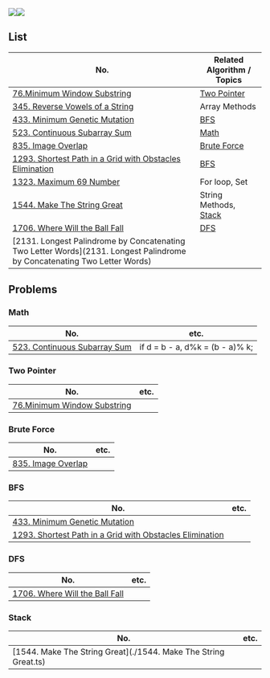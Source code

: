 ![](https://img.shields.io/badge/JavaScript-gray?&logo=JavaScript)![](https://img.shields.io/badge/TypeScript-lightgray?&logo=TypeScript) 

## List

| No.                                                          | Related Algorithm / Topics      |
| ------------------------------------------------------------ | ------------------------------- |
| [76.Minimum Window Substring](https://leetcode.com/problems/minimum-window-substring/) | [Two Pointer](#Two-Pointer)     |
| [345. Reverse Vowels of a String](https://leetcode.com/problems/reverse-vowels-of-a-string/) | Array Methods                   |
| [433. Minimum Genetic Mutation](https://leetcode.com/problems/minimum-genetic-mutation/) | [BFS](#BFS)                     |
| [523. Continuous Subarray Sum](https://leetcode.com/problems/continuous-subarray-sum/) | [Math](#Math)                   |
| [835. Image Overlap](https://leetcode.com/submissions/detail/831113344/) | [Brute Force](#Brute-Force)     |
| [1293. Shortest Path in a Grid with Obstacles Elimination](https://leetcode.com/problems/shortest-path-in-a-grid-with-obstacles-elimination/) | [BFS](#BFS)                     |
| [1323. Maximum 69 Number](https://leetcode.com/problems/maximum-69-number/) | For loop, Set                   |
| [1544. Make The String Great](https://leetcode.com/problems/make-the-string-great/) | String Methods, [Stack](#Stack) |
| [1706. Where Will the Ball Fall](https://leetcode.com/problems/where-will-the-ball-fall/) | [DFS](#DFS)                     |
| [2131. Longest Palindrome by Concatenating Two Letter Words](2131. Longest Palindrome by Concatenating Two Letter Words) |                                 |



## Problems

### Math

| No.                                                          | etc.                            |
| ------------------------------------------------------------ | ------------------------------- |
| [523. Continuous Subarray Sum](https://leetcode.com/problems/continuous-subarray-sum/) | if d = b - a, d%k = (b - a)% k; |



### Two Pointer

| No.                                                          | etc. |
| ------------------------------------------------------------ | ---- |
| [76.Minimum Window Substring](https://leetcode.com/problems/minimum-window-substring/) |      |



### Brute Force

| No.                                                          | etc. |
| ------------------------------------------------------------ | ---- |
| [835. Image Overlap](https://leetcode.com/submissions/detail/831113344/) |      |



### BFS

| No.                                                          | etc. |
| ------------------------------------------------------------ | ---- |
| [433. Minimum Genetic Mutation](https://leetcode.com/problems/minimum-genetic-mutation/) |      |
| [1293. Shortest Path in a Grid with Obstacles Elimination](https://leetcode.com/problems/shortest-path-in-a-grid-with-obstacles-elimination/) |      |



### DFS

| No.                                                          | etc. |
| ------------------------------------------------------------ | ---- |
| [1706. Where Will the Ball Fall](https://leetcode.com/problems/where-will-the-ball-fall/) |      |



### Stack

| No.                                                          | etc. |
| ------------------------------------------------------------ | ---- |
| [1544. Make The String Great](./1544. Make The String Great.ts) |      |

